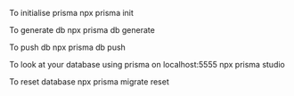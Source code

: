 To initialise prisma
npx prisma init

To generate db
npx prisma db generate

To push db
npx prisma db push

To look at your database using prisma on localhost:5555
npx prisma studio

To reset database
npx prisma migrate reset
